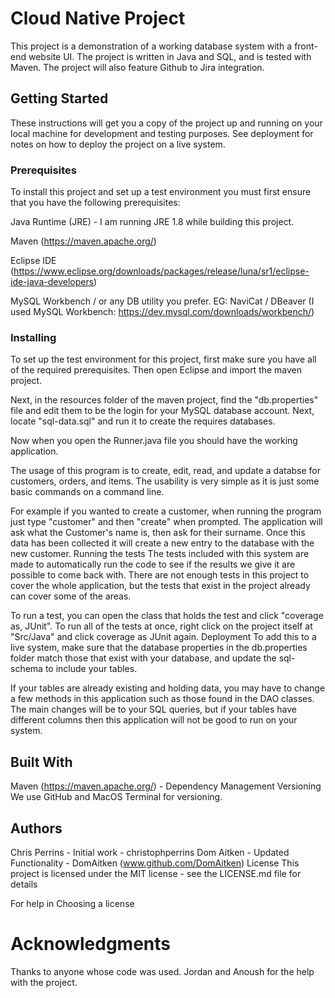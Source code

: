 # Cloud Native Project
This project is a demonstration of a working database system with a front-end website UI. The project is written in Java and SQL, and is tested with Maven. The project will also feature Github to Jira integration.

## Getting Started
These instructions will get you a copy of the project up and running on your local machine for development and testing purposes. See deployment for notes on how to deploy the project on a live system.

### Prerequisites
To install this project and set up a test environment you must first ensure that you have the following prerequisites:

Java Runtime (JRE) - I am running JRE 1.8 while building this project.

Maven (https://maven.apache.org/)

Eclipse IDE (https://www.eclipse.org/downloads/packages/release/luna/sr1/eclipse-ide-java-developers)

MySQL Workbench / or any DB utility you prefer. EG: NaviCat / DBeaver (I used MySQL Workbench: https://dev.mysql.com/downloads/workbench/) 

### Installing
To set up the test environment for this project, first make sure you have all of the required prerequisites. Then open Eclipse and import the maven project.

Next, in the resources folder of the maven project, find the "db.properties" file and edit them to be the login for your MySQL database account. Next, locate "sql-data.sql" and run it to create the requires databases.

Now when you open the Runner.java file you should have the working application.

The usage of this program is to create, edit, read, and update a databse for customers, orders, and items. The usability is very simple as it is just some basic commands on a command line. 

For example if you wanted to create a customer, when running the program just type "customer" and then "create" when prompted. The application will ask what the Customer's name is, then ask for their surname. Once this data has been collected it will create a new entry to the database with the new customer.
Running the tests
The tests included with this system are made to automatically run the code to see if the results we give it are possible to come back with. There are not enough tests in this project to cover the whole application, but the tests that exist in the project already can cover some of the areas.

To run a test, you can open the class that holds the test and click "coverage as, JUnit". To run all of the tests at once, right click on the project itself at "Src/Java" and click coverage as JUnit again.
Deployment
To add this to a live system, make sure that the database properties in the db.properties folder match those that exist with your database, and update the sql-schema to include your tables.

If your tables are already existing and holding data, you may have to change a few methods in this application such as those found in the DAO classes. The main changes will be to your SQL queries, but if your tables have different columns then this application will not be good to run on your system.

## Built With
Maven (https://maven.apache.org/) - Dependency Management
Versioning
We use GitHub and MacOS Terminal for versioning.

## Authors
Chris Perrins - Initial work - christophperrins
Dom Aitken - Updated Functionality - DomAitken (www.github.com/DomAitken)
License
This project is licensed under the MIT license - see the LICENSE.md file for details

For help in Choosing a license

# Acknowledgments
Thanks to anyone whose code was used.
Jordan and Anoush for the help with the project.
